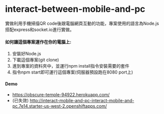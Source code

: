 # interact-between-mobile-and-pc
實做利用手機掃描QR code後跟電腦網頁互動的功能，專案使用的語言為Node.js搭配express和socket.io進行實做。

#### 如何讓這個專案運作在你的電腦上:
1. 安裝好Node.js
2. 下載這個專案(git clone)
3. 進到專案的資料夾中，並運行npm install指令安裝需要的套件
4. 指令npm start即可運行這個專案(伺服器預設跑在8080 port上)

#### Demo
- https://obscure-temple-94922.herokuapp.com/
- (已失效) http://interact-mobile-and-pc-interact-mobile-and-pc.7e14.starter-us-west-2.openshiftapps.com/
